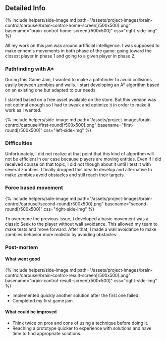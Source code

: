 <!--- Grégoire Boiron <gregoire.boiron@gmail.com> --->
<!--- Copyright (c) 2018-2019 Grégoire Boiron  All Rights Reserved. --->

Detailed Info
--------------------
{% include helpers/side-image.md path="/assets/project-images/brain-control/carousel/brain-control-home-screen[r500x500].png" basename="brain-control-home-screen[r500x500]" css="right-side-img" %}

All my work on this jam was around artificial intelligence. I was supposed to make ennemis movements in both phase of the game: going toward the closest player in phase 1 and going to a given player in phase 2.

### Pathfinding with A*
During this Game Jam, I wanted to make a pathfinder to avoid collisions easily between zombies and walls. I start developing an A* algorithm based on an existing one but adapted to our needs. 

I started based on a free asset available on the store. But this version was not optimal enough so I had to tweak and optimize it in order to make it work as I wanted.

{% include helpers/side-image.md path="/assets/project-images/brain-control/carousel/first-round[r500x500].png" basename="first-round[r500x500]" css="left-side-img" %}

### Difficulties
Unfortunately, I did not realize at that point that this kind of algorithm will not be efficient in our case because players are moving entities. Even if I did received course on that topic, I did not though about it until I test it with several zombies. I finally dropped this idea to develop and alternative to make zombies avoid obstacles and still reach their targets.

### Force based movement
{% include helpers/side-image.md path="/assets/project-images/brain-control/carousel/second-round[r500x500].png" basename="second-round[r500x500]" css="right-side-img" %}

To overcome the previous issue, I developed a basic movement was a classic Seek to the player without wall avoidance. This allowed my team to make tests and move forward. After that, I made a wall avoidance to make zombies behavior more realistic by avoiding obstacles.

### Post-mortem
#### What went good
{% include helpers/side-image.md path="/assets/project-images/brain-control/carousel/brain-control-result-screen[r500x500].png" basename="brain-control-result-screen[r500x500]" css="right-side-img" %}

- Implemented quickly another solution after the first one failed.
- Completed my first game jam.

#### What could be improved
- Think twice on pros and cons of using a technique before doing it.
- Reaching a prototype quicker to experience with solutions and have time to find appropriate solutions. 

